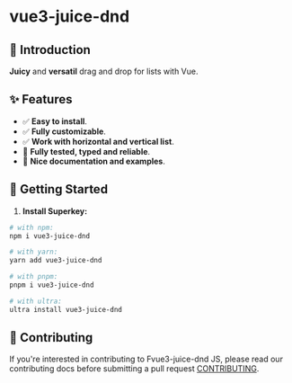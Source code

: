 # vue3-juice-dnd

## 👋 Introduction

**Juicy** and **versatil** drag and drop for lists with Vue.

## ✨ Features

- ✅ **Easy to install**.
- ✅ **Fully customizable**.
- ✅ **Work with horizontal and vertical list**.
- 🔲 **Fully tested, typed and reliable**.
- 🔲 **Nice documentation and examples**.

## 🚀 Getting Started

1. **Install Superkey:**

```bash
# with npm:
npm i vue3-juice-dnd

# with yarn:
yarn add vue3-juice-dnd

# with pnpm:
pnpm i vue3-juice-dnd

# with ultra:
ultra install vue3-juice-dnd
```

## 🤝 Contributing

If you're interested in contributing to Fvue3-juice-dnd JS, please read our contributing docs before submitting a pull request [CONTRIBUTING](./CONTRIBUTING.md).

<!-- TODO: add code example -->
